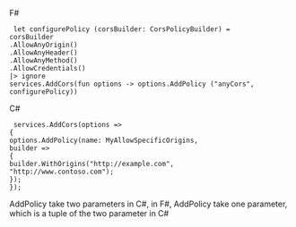 <p>F#
</p>
<p>
</p>
<pre>
<code> let configurePolicy (corsBuilder: CorsPolicyBuilder) =
corsBuilder
.AllowAnyOrigin()
.AllowAnyHeader()
.AllowAnyMethod()
.AllowCredentials()
|> ignore
services.AddCors(fun options -> options.AddPolicy ("anyCors", configurePolicy))</code>
</pre>
<p>
</p>
<p>C# 
</p>
<pre>
<code> services.AddCors(options =>
{
options.AddPolicy(name: MyAllowSpecificOrigins,
builder =>
{
builder.WithOrigins("http://example.com",
"http://www.contoso.com");
});
});</code>
</pre>
<p>
</p>
<p>AddPolicy take two parameters in C#, in F#,  AddPolicy take one parameter, which is a tuple of the two parameter in C# 
</p>
